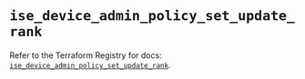 # `ise_device_admin_policy_set_update_rank`

Refer to the Terraform Registry for docs: [`ise_device_admin_policy_set_update_rank`](https://registry.terraform.io/providers/ciscodevnet/ise/0.2.11/docs/resources/device_admin_policy_set_update_rank).

